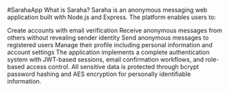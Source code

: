 #SarahaApp
What is Saraha?
Saraha is an anonymous messaging web application built with Node.js and Express. The platform enables users to:

Create accounts with email verification
Receive anonymous messages from others without revealing sender identity
Send anonymous messages to registered users
Manage their profile including personal information and account settings
The application implements a complete authentication system with JWT-based sessions, email confirmation workflows, and role-based access control. All sensitive data is protected through bcrypt password hashing and AES encryption for personally identifiable information.
